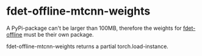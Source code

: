 # fdet-offline-mtcnn-weights

A PyPi-package can't be larger than 100MB, therefore the weights for [fdet-offline](https://github.com/vikrosj/fdet-offline) must be their own package.

fdet-offline-mtcnn-weights returns a partial torch.load-instance.
